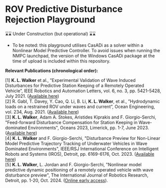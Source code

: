 # ROV Predictive Disturbance Rejection Playground

⌛⌛ Under Construction (but operational) ⌛⌛

* To be noted: this playground utilises CasADi as a solver within a Nonlinear Model Predictive Controller. To avoid issues when running the NMPC launchpad, the version of the Windows CasADi package at the time of upload is included within this repository.

**Relevant Publications (chronological order):**

[1] **K. L. Walker** et al., ”Experimental Validation of Wave Induced Disturbances for Predictive Station Keeping of a Remotely Operated Vehicle”, IEEE Robotics and Automation Letters, vol. 6, no. 3, pp. 5421-5428, July 2021. ([Available here](https://ieeexplore.ieee.org/abstract/document/9416843)) \
[2] R. Gabl, T. Davey, Y. Cao, Q. Li, B. Li, **K. L. Walker**, et al., ”Hydrodynamic loads on a restrained ROV under waves and current”, Ocean Engineering, vol. 234, Aug. 2021. ([Available here](https://www.sciencedirect.com/science/article/pii/S0029801821006995)) \
[3] **K. L. Walker**, Adam A. Stokes, Aristides Kiprakis and F. Giorgio-Serchi, "Feed-forward Disturbance Compensation for Station Keeping in Wave-dominated Environments", Oceans 2023, Limerick, pp. 1-7, June 2023. ([Available here](https://ieeexplore.ieee.org/abstract/document/10244350)) \
[4] **K. L. Walker** and F. Giorgio-Serchi, "Disturbance Preview for Non-Linear Model Predictive Trajectory Tracking of Underwater Vehicles in Wave Dominated Environments", IEEE/RSJ International Conference on Intelligent Robots and Systems (IROS), Detroit, pp. 6169-6176, Oct. 2023. ([Available here](https://ieeexplore.ieee.org/abstract/document/10341695)) \
[5] **K. L. Walker**, L. Jordan and F. Giorgio-Serchi, "Nonlinear model predictive dynamic positioning of a remotely operated vehicle with wave disturbance preview", The International Journal of Robotics Research, Detroit, pp. 1-20, Oct. 2024. ([Online early access](https://journals.sagepub.com/doi/epdf/10.1177/02783649241286909)).
